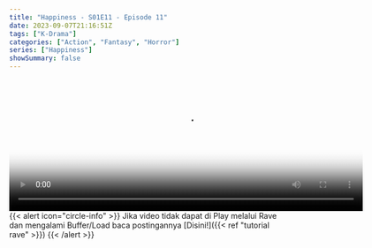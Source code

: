 ```yaml
---
title: "Happiness - S01E11 - Episode 11"
date: 2023-09-07T21:16:51Z
tags: ["K-Drama"]
categories: ["Action", "Fantasy", "Horror"]
series: ["Happiness"]
showSummary: false
---
```


<video id="video-2" 
class="art-preview lazy video-js vjs-default-skin vjs-big-play-centered" 
controls preload="auto" 
width="640" 
height="240" 
poster="https://www.themoviedb.org/t/p/original/aM4t5FyuIkkpw2Jq8AM763W3FHJ.jpg" 
data-setup='{ "example_option": true, "width": "auto", "height": "auto", "techOrder": ["html5","flash"] }' 
onseeked="true"> <source src="https://kp3d-my.sharepoint.com/personal/ryoo_kp3d_onmicrosoft_com/_layouts/15/download.aspx?share=EUelk6YT-_pLusMgbSFe25AB_1p9CmzhdB0cyKvLpaoTuw" type='video/mp4'>
</video>
<br>
{{< alert icon="circle-info" >}}
Jika video tidak dapat di Play melalui Rave dan mengalami Buffer/Load baca postingannya [Disini!]({{< ref "tutorial rave" >}})
{{< /alert >}}


